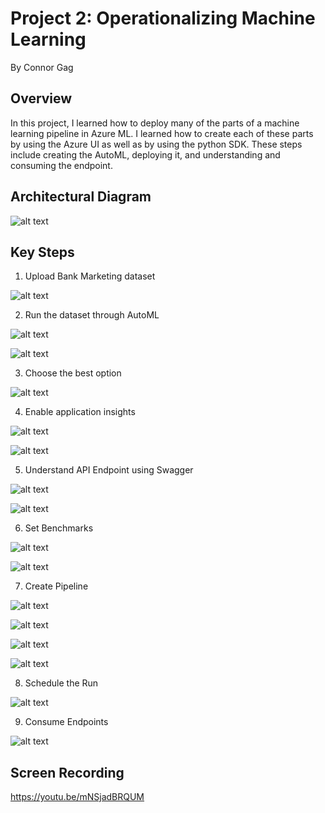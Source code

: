 # Project 2: Operationalizing Machine Learning

By Connor Gag

## Overview
In this project, I learned how to deploy many of the parts of a machine learning pipeline in Azure ML. I learned how to create each of these parts by using the Azure UI as well as by using the python SDK. These steps include creating the AutoML, deploying it, and understanding and consuming the endpoint.

## Architectural Diagram
![alt text](https://github.com/connorgag/Udacity_MLE/blob/main/Project_Two/Architectural%20Diagram_%20Operationalizing%20Machine%20Learning%20.jpg?raw=true)

## Key Steps
1. Upload Bank Marketing dataset

![alt text](https://github.com/connorgag/Udacity_MLE/blob/main/Project_Two/Screenshots/bank_dataset_screenshot.png?raw=true)

2. Run the dataset through AutoML
   
![alt text](https://github.com/connorgag/Udacity_MLE/blob/main/Project_Two/Screenshots/Completed_Screenshot.png?raw=true)

![alt text](https://github.com/connorgag/Udacity_MLE/blob/main/Project_Two/Screenshots/Bank_and_AutoML_Screenshot.png?raw=true)

3. Choose the best option

![alt text](https://github.com/connorgag/Udacity_MLE/blob/main/Project_Two/Screenshots/Best_Model_Screenshot.png?raw=true)

4. Enable application insights

![alt text](https://github.com/connorgag/Udacity_MLE/blob/main/Project_Two/Screenshots/App_Insights_Screenshot.png?raw=true)

![alt text](https://github.com/connorgag/Udacity_MLE/blob/main/Project_Two/Screenshots/logs_py_output_screenshot.png?raw=true)

5. Understand API Endpoint using Swagger

![alt text](https://github.com/connorgag/Udacity_MLE/blob/main/Project_Two/Screenshots/Swagger_Screenshot.png?raw=true)

![alt text](https://github.com/connorgag/Udacity_MLE/blob/main/Project_Two/Screenshots/Swagger_Screenshot_2.png?raw=true)

6. Set Benchmarks 

![alt text](https://github.com/connorgag/Udacity_MLE/blob/main/Project_Two/Screenshots/Benchmark_Screenshot_1.png?raw=true)

![alt text](https://github.com/connorgag/Udacity_MLE/blob/main/Project_Two/Screenshots/Benchmark_Screenshot_2.png?raw=true)

7. Create Pipeline

![alt text](https://github.com/connorgag/Udacity_MLE/blob/main/Project_Two/Screenshots/RunDetails_Screenshot.png?raw=true)

![alt text](https://github.com/connorgag/Udacity_MLE/blob/main/Project_Two/Screenshots/Pipeline_Section_Screenshot.png?raw=true)

![alt text](https://github.com/connorgag/Udacity_MLE/blob/main/Project_Two/Screenshots/Completed_Pipeline_Screenshot.png?raw=true)

![alt text](https://github.com/connorgag/Udacity_MLE/blob/main/Project_Two/Screenshots/Published_Pipeline_Overview_Screenshot.png?raw=true)

8. Schedule the Run

![alt text](https://github.com/connorgag/Udacity_MLE/blob/main/Project_Two/Screenshots/Scheduled_Run_Screenshot.png?raw=true)

9. Consume Endpoints

![alt text](https://github.com/connorgag/Udacity_MLE/blob/main/Project_Two/Screenshots/endpoint_output.png?raw=true)




## Screen Recording
https://youtu.be/mNSjadBRQUM
